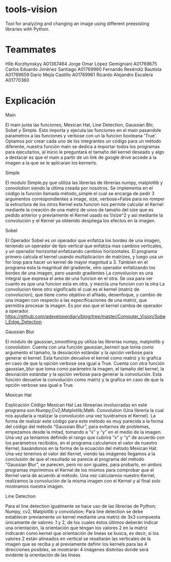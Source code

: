 # tools-vision
Tool for analyzing and changing an image using different preexisting libraries with Python.

# Teammates
Hlib Korzhynskyy                      A01367464
Jorge Omar López Gemigniani           A01769675
Carlos Eduardo Jiménez Santiago       A01769960
Fernando Reséndiz Bautista            A01769659
Darío Mejía Castillo                  A01769961
Ricardo Alejandro Escalera            A01770360

# Explicación
Main

El main junta las funciones, Mexican Hat, Line Detection, Gaussian Blir, Sobel y Simple. Esto importa y ejecuta las funciones en el main pasandole parametros a las funciones y 
verbose con un la funcion booleana 'True'. Optamos por crear cada uno de los integrantes un código para un método diferente, nuestra función main se dedica a importar todos los programas para ejecutarlos, al inicio le preguntará el tamaño del kernel deseado y algo a destacar es que el main a partir de un link de google drive accede a la imagen a la que se le aplicaran los kernerls.

Simple

El modulo Simple.py que utiliza las librerías de librerías numpy, matplotlib y convolution siendo la última creada por nosotros.
Se implementa en el código la función llamada método_simple el cual se encarga de pedir 3 argumentos correspondientes a image, size, verbose=False para no romper la estructura de los otros Kernel esta funcion nos permite calcular el Kernel mediante la creación de una matriz de unos de tamaño del size que es pedido anterior y previamente el Kernel usado es 1/size^2 y así mediante la convolución y el Kernel ya obtenido despliega los efectos en la imagen.

Sobel

El Operador Sobel es un operador que enfatiza los bordes de una imagen, teniendo un operador de tipo vertical que enfatiza mas cambios verticales, y un operador horizontal enfatizando cambios horizontales.
El programa primero calcula el kernel usando multiplicacion de matrizes, y luego usa un for loop para hacer un kernel de mayor magnitud a 3.
Tambien en el programa esta la magnitud del gradiente, otro operador enfatizando los bordes de una imagen, pero usando gradientes
La convolucion es una integral que expresa el area de una funcion en el otra. Se usa para ver cuanto es que una funcion esta en otra, y mezcla una funcion con la otra
La convolucion tiene otro significado el cual es el kernel (matriz de convolucion), que tiene como objetivo el afilado, desenfoque, y cambio de una imagen con respecto a las especificaciones de una matriz, que permitira procesar la imagen. Es por eso que el kernel cambia de operador a operador.
https://github.com/adeveloperdiary/blog/tree/master/Computer_Vision/Sobel_Edge_Detection

Gaussian Blur

El módulo de gaussian_smoothing.py utiliza las librerías numpy, matplotlib y convolution. Cuenta con una función gaussian_kernerl que toma como argumento el tamaño, la desviación estándar y la opción verbose para generar el kernel. Esta función devuelve el kernel como matriz y lo grafica en caso de que la opción verbose sea igual a True. Cuenta con otra función gaussian_blur que toma como parámetro la imagen, el tamaño del kernel, la desviación estándar y la opción verbose para generar la convolución. Esta función devuelve la convolución como matriz y la grafica en caso de que la opción verbose sea igual a True.

Mexican Hat

Explicación Código Mexican Hat
Las librearías involucradas en este programa son:Numpy,Cv2,Matplotlib,Math.
Convolution (Una librería la cual nos ayudaría a realizar la convolución una vez tuviéramos el Kernel).
La forma de realizar este código para este método es muy parecida a la forma del código del método “Gaussian Blur”, para evitarnos de problemas, empezamos desde la mitad, tomando a “x” y “y” en el medio de la imagen. Una vez ya teníamos definido el rango que cubrirá “x” y “y” de acuerdo con los parámetros recibidos, en el programa calculamos el valor de nuestro Kernel, basándonos en la forma de la ecuación del método Mexican Hat.
Una vez tenemos el valor del Kernel, viendo las imágenes llegamos a la conclusión de que el resultado se parecía al programa del método “Gaussian Blur”, se parecen, pero no son iguales, para probarlo, en ambos programas imprimimos el Kernel de los mismos para comprobar que el Kernel varía de acuerdo al método. Una vez calculamos nuestro Kernel, realizamos la convolución de la misma imagen con el Kernel y al final solo mostramos nuestra imagen.

Line Detection

Para el line detection igualmente se hace uso de las librerías de Python; Numpy, cv2, Matplotlib y convolution; Para line detection se debe establecer previamente un kernel mediante una matriz de 3x3 compuesta únicamente de valores .1 y 2, de los cuales éstos últimos deberán indicar una orientación, la orientación que tengan los valores 2 en la matriz indicarán como kernel que orientación de lineas se busca, es decir, si los valores 2 están alineados en vertical se resaltarán las verticales de la imagen que se reciba y al previamente definir los kernels para las 4 direcciones posibles, se mostrarán 4 imágenes distintas donde será evidente la orientación de las lineas
